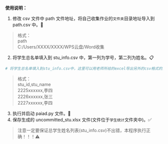 **使用说明：**

1. 修改 csv 文件中 path 文件地址，将自己收集作业的`文件夹`目录地址导入到 path.csv 中。📂  
> 格式：</br>
> path</br>
> C:/Users/XXXX/XXXX/WPS云盘/Word收集

2. 将学生总名单填入到 stu_info.csv 中，第一列为学号，第二列为姓名。📋  
```python
# 将学生总名单填入到stu_info.csv中，这里可以用老师所给的excel导出另外的csv格式的文件
```
> 格式：</br>
> stu_id,stu_name</br>
> 2225xxxxxx,李四</br>
> 2226xxxxxx,张三</br>
> 2227xxxxxx,李四</br>

3. 执行并启动 paiad.py 文件。🚀  
4. 保存生成的 uncommitted_stu.xlsx 文件(文件位于`学生统计`文件夹中)。✅  
> 注意一定要保证总学生姓名列表(stu_info.csv)不出错，本程序执行正确！！！⚠️
